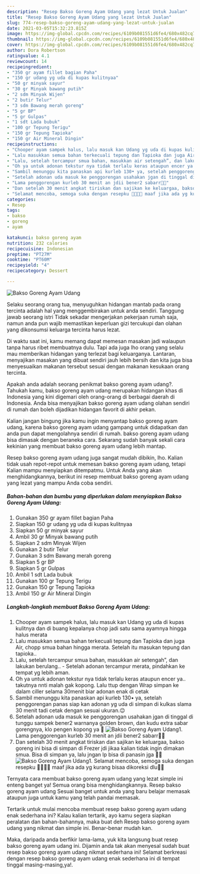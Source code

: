 ```yaml
---
description: "Resep Bakso Goreng Ayam Udang yang lezat Untuk Jualan"
title: "Resep Bakso Goreng Ayam Udang yang lezat Untuk Jualan"
slug: 774-resep-bakso-goreng-ayam-udang-yang-lezat-untuk-jualan
date: 2021-03-05T15:32:23.815Z
image: https://img-global.cpcdn.com/recipes/6109b081551d6fe4/680x482cq70/bakso-goreng-ayam-udang-foto-resep-utama.jpg
thumbnail: https://img-global.cpcdn.com/recipes/6109b081551d6fe4/680x482cq70/bakso-goreng-ayam-udang-foto-resep-utama.jpg
cover: https://img-global.cpcdn.com/recipes/6109b081551d6fe4/680x482cq70/bakso-goreng-ayam-udang-foto-resep-utama.jpg
author: Dora Robertson
ratingvalue: 4.1
reviewcount: 14
recipeingredient:
- "350 gr ayam fillet bagian Paha"
- "150 gr udang yg uda di kupas kulitnyaa"
- "50 gr minyak sayur"
- "30 gr Minyak bawang putih"
- "2 sdm Minyak Wijen"
- "2 butir Telur"
- "3 sdm Bawang merah goreng"
- "5 gr BP"
- "5 gr Gulpas"
- "1 sdt Lada bubuk"
- "100 gr Tepung Terigu"
- "150 gr Tepung Tapioka"
- "150 gr Air Mineral Dingin"
recipeinstructions:
- "Chooper ayam sampek halus, lalu masuk kan Udang yg uda di kupas kulitnya dan di buang kepalanya chop jadi satu sama ayamnya hingga halus merata"
- "Lalu masukkan semua bahan terkecuali tepung dan Tapioka dan juga Air, chopp smua bahan hingga merata. Setelah itu masukan tepung dan tapioka.."
- "Lalu, setelah tercampur smua bahan, masukkan air setengah”, dan lakukan berulang..   Setelah adonan tercampur merata, pindahkan ke tempat yg lebih aman."
- "Oh ya untuk adonan tekstur nya tidak terlalu keras ataupun encer ya.. takutnya nnti malah gak kopong. Lalu ttup dengan Wrap simpan ke dalam ciller selama 30menit biar adonan enak di cetak"
- "Sambil menunggu kita panaskan api kurleb 130• ya, setelah penggorengan panas siap kan adonan yg uda di simpan di kulkas slama 30 menit tadi cetak dengan sesuai ukuran.😉"
- "Setelah adonan uda masuk ke penggorengan usahakan jgan di tinggal di tunggu sampek bener2 warnanya golden brown, dan kudu extra sabar gorengnya, klo pengen kopong ya 🥳"
- "Lama penggorengan kurleb 30 menit an jdii bener2 sabarr😬😬"
- "Dan setelah 30 menit angkat tiriskan dan sajikan ke keluargaa, bakso goreng ini bisa di simpan di Frezer jdi jikaa kalian tidak ingin dimakan smua. Bisa di simpan ya, lalu jngan lp bisa di panasin jga 🥰🥰"
- "Selamat mencoba, semoga suka dengan resepku 🙏🏻🙏🏻 maaf jika ada yg kurang bisaa dikoreksi dlu🙏🏻"
categories:
- Resep
tags:
- bakso
- goreng
- ayam

katakunci: bakso goreng ayam 
nutrition: 232 calories
recipecuisine: Indonesian
preptime: "PT27M"
cooktime: "PT60M"
recipeyield: "4"
recipecategory: Dessert

---
```



![Bakso Goreng Ayam Udang](https://img-global.cpcdn.com/recipes/6109b081551d6fe4/680x482cq70/bakso-goreng-ayam-udang-foto-resep-utama.jpg)

Selaku seorang orang tua, menyuguhkan hidangan mantab pada orang tercinta adalah hal yang menggembirakan untuk anda sendiri. Tanggung jawab seorang istri Tidak sekadar mengerjakan pekerjaan rumah saja, namun anda pun wajib memastikan keperluan gizi tercukupi dan olahan yang dikonsumsi keluarga tercinta harus lezat.

Di waktu  saat ini, kamu memang dapat memesan masakan jadi walaupun tanpa harus ribet membuatnya dulu. Tapi ada juga lho orang yang selalu mau memberikan hidangan yang terlezat bagi keluarganya. Lantaran, menyajikan masakan yang dibuat sendiri jauh lebih bersih dan kita juga bisa menyesuaikan makanan tersebut sesuai dengan makanan kesukaan orang tercinta. 



Apakah anda adalah seorang penikmat bakso goreng ayam udang?. Tahukah kamu, bakso goreng ayam udang merupakan hidangan khas di Indonesia yang kini digemari oleh orang-orang di berbagai daerah di Indonesia. Anda bisa menyajikan bakso goreng ayam udang olahan sendiri di rumah dan boleh dijadikan hidangan favorit di akhir pekan.

Kalian jangan bingung jika kamu ingin menyantap bakso goreng ayam udang, karena bakso goreng ayam udang gampang untuk didapatkan dan anda pun dapat mengolahnya sendiri di rumah. bakso goreng ayam udang bisa dimasak dengan beraneka cara. Sekarang sudah banyak sekali cara kekinian yang membuat bakso goreng ayam udang lebih mantap.

Resep bakso goreng ayam udang juga sangat mudah dibikin, lho. Kalian tidak usah repot-repot untuk memesan bakso goreng ayam udang, tetapi Kalian mampu menyiapkan ditempatmu. Untuk Anda yang akan menghidangkannya, berikut ini resep membuat bakso goreng ayam udang yang lezat yang mampu Anda coba sendiri.

<!--inarticleads1-->

##### Bahan-bahan dan bumbu yang diperlukan dalam menyiapkan Bakso Goreng Ayam Udang:

1. Gunakan 350 gr ayam fillet bagian Paha
1. Siapkan 150 gr udang yg uda di kupas kulitnyaa
1. Siapkan 50 gr minyak sayur
1. Ambil 30 gr Minyak bawang putih
1. Siapkan 2 sdm Minyak Wijen
1. Gunakan 2 butir Telur
1. Gunakan 3 sdm Bawang merah goreng
1. Siapkan 5 gr BP
1. Siapkan 5 gr Gulpas
1. Ambil 1 sdt Lada bubuk
1. Gunakan 100 gr Tepung Terigu
1. Gunakan 150 gr Tepung Tapioka
1. Ambil 150 gr Air Mineral Dingin




<!--inarticleads2-->

##### Langkah-langkah membuat Bakso Goreng Ayam Udang:

1. Chooper ayam sampek halus, lalu masuk kan Udang yg uda di kupas kulitnya dan di buang kepalanya chop jadi satu sama ayamnya hingga halus merata
1. Lalu masukkan semua bahan terkecuali tepung dan Tapioka dan juga Air, chopp smua bahan hingga merata. Setelah itu masukan tepung dan tapioka..
1. Lalu, setelah tercampur smua bahan, masukkan air setengah”, dan lakukan berulang..  -  Setelah adonan tercampur merata, pindahkan ke tempat yg lebih aman.
1. Oh ya untuk adonan tekstur nya tidak terlalu keras ataupun encer ya.. takutnya nnti malah gak kopong. Lalu ttup dengan Wrap simpan ke dalam ciller selama 30menit biar adonan enak di cetak
1. Sambil menunggu kita panaskan api kurleb 130• ya, setelah penggorengan panas siap kan adonan yg uda di simpan di kulkas slama 30 menit tadi cetak dengan sesuai ukuran.😉
1. Setelah adonan uda masuk ke penggorengan usahakan jgan di tinggal di tunggu sampek bener2 warnanya golden brown, dan kudu extra sabar gorengnya, klo pengen kopong ya 🥳
<img src="//assets-global.cpcdn.com/assets/icons/button_play-2c75c40dde080a61004c1f40b05d8f140eaff45d7e9e6481dc71c63d2e7c4909.png" alt="Bakso Goreng Ayam Udang">1. Lama penggorengan kurleb 30 menit an jdii bener2 sabarr😬😬
1. Dan setelah 30 menit angkat tiriskan dan sajikan ke keluargaa, bakso goreng ini bisa di simpan di Frezer jdi jikaa kalian tidak ingin dimakan smua. Bisa di simpan ya, lalu jngan lp bisa di panasin jga 🥰🥰
<img src="//assets-global.cpcdn.com/assets/icons/button_play-2c75c40dde080a61004c1f40b05d8f140eaff45d7e9e6481dc71c63d2e7c4909.png" alt="Bakso Goreng Ayam Udang">1. Selamat mencoba, semoga suka dengan resepku 🙏🏻🙏🏻 maaf jika ada yg kurang bisaa dikoreksi dlu🙏🏻




Ternyata cara membuat bakso goreng ayam udang yang lezat simple ini enteng banget ya! Semua orang bisa menghidangkannya. Resep bakso goreng ayam udang Sesuai banget untuk anda yang baru belajar memasak ataupun juga untuk kamu yang telah pandai memasak.

Tertarik untuk mulai mencoba membuat resep bakso goreng ayam udang enak sederhana ini? Kalau kalian tertarik, ayo kamu segera siapkan peralatan dan bahan-bahannya, maka buat deh Resep bakso goreng ayam udang yang nikmat dan simple ini. Benar-benar mudah kan. 

Maka, daripada anda berfikir lama-lama, yuk kita langsung buat resep bakso goreng ayam udang ini. Dijamin anda tak akan menyesal sudah buat resep bakso goreng ayam udang nikmat sederhana ini! Selamat berkreasi dengan resep bakso goreng ayam udang enak sederhana ini di tempat tinggal masing-masing,ya!.

